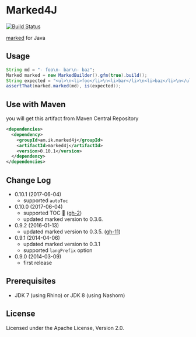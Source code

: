 # Marked4J

[![Build Status](https://travis-ci.org/making/marked4j.svg?branch=master)](https://travis-ci.org/making/marked4j)

[marked](https://github.com/chjj/marked) for Java

## Usage

``` java
String md = "- foo\n- bar\n- baz";
Marked marked = new MarkedBuilder().gfm(true).build();
String expected = "<ul>\n<li>foo</li>\n<li>bar</li>\n<li>baz</li>\n</ul>\n";
assertThat(marked.marked(md), is(expected));
```

## Use with Maven

you will get this artifact from Maven Central Repository

``` xml
<dependencies>
  <dependency>
    <groupId>am.ik.marked4j</groupId>
    <artifactId>marked4j</artifactId>
    <version>0.10.1</version>
  </dependency>
</dependencies>
```

## Change Log

* 0.10.1 (2017-06-04)
  * supported `autoToc`
* 0.10.0 (2017-06-04)
  * supported TOC 👏 ([gh-2](https://github.com/making/marked4j/issues/2))
  * updated marked version to 0.3.6.
* 0.9.2 (2016-01-13)
  * updated marked version to 0.3.5. ([gh-11](https://github.com/making/marked4j/issues/11))
* 0.9.1 (2014-04-06)
  * updated marked version to 0.3.1
  * supported `langPrefix` option
* 0.9.0 (2014-03-09)
  * first release

## Prerequisites

* JDK 7 (using Rhino) or JDK 8 (using Nashorn) 

## License

Licensed under the Apache License, Version 2.0.
